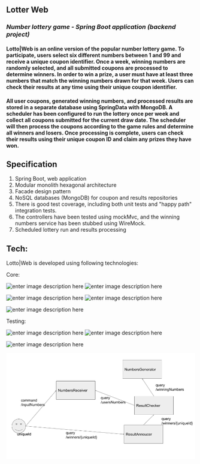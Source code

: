 ## Lotter Web
### _Number lottery game - Spring Boot application (backend project)_
#### Lotto|Web is an online version of the popular number lottery game. To participate, users select six different numbers between 1 and 99 and receive a unique coupon identifier. Once a week, winning numbers are randomly selected, and all submitted coupons are processed to determine winners. In order to win a prize, a user must have at least three numbers that match the winning numbers drawn for that week. Users can check their results at any time using their unique coupon identifier.

#### All user coupons, generated winning numbers, and processed results are stored in a separate database using SpringData with MongoDB. A scheduler has been configured to run the lottery once per week and collect all coupons submitted for the current draw date. The scheduler will then process the coupons according to the game rules and determine all winners and losers. Once processing is complete, users can check their results using their unique coupon ID and claim any prizes they have won.

## Specification

 1.  Spring Boot, web application
 2.  Modular monolith hexagonal architecture
 3.  Facade design pattern
 4.  NoSQL databases (MongoDB) for coupon and results repositories
 5.  There is good test coverage, including both unit tests and "happy path" integration tests.
 6. The controllers have been tested using mockMvc, and the winning numbers service has been stubbed using WireMock.
 7.  Scheduled lottery run and results processing
 
## Tech:
Lotto|Web is developed using following technologies:

Core:

![enter image description here](https://img.shields.io/badge/Java-ED8B00?style=for-the-badge&logo=java&logoColor=white) ![enter image description here](https://img.shields.io/badge/Apache%20Maven-C71A36.svg?style=for-the-badge&logo=Apache-Maven&logoColor=white)

![enter image description here](https://img.shields.io/badge/Spring%20Boot-6DB33F.svg?style=for-the-badge&logo=Spring-Boot&logoColor=white) ![enter image description here](https://img.shields.io/badge/MongoDB-47A248.svg?style=for-the-badge&logo=MongoDB&logoColor=white)

![enter image description here](https://img.shields.io/badge/Docker-2496ED.svg?style=for-the-badge&logo=Docker&logoColor=white)

Testing: 

![enter image description here](https://img.shields.io/badge/JUnit5-25A162.svg?style=for-the-badge&logo=JUnit5&logoColor=white) ![enter image description here](https://camo.githubusercontent.com/6677ce19252d9b153201746c53ab0c5c68db012681103ff8b23f94ec85cce666/68747470733a2f2f696d672e736869656c64732e696f2f62616467652f4d6f636b69746f2d3738413634313f7374796c653d666f722d7468652d6261646765)

![enter image description here](https://camo.githubusercontent.com/a97b9de3bc5420c2cc77a8bc1c39b8e7889315bcd52c5787bc366abf99013466/68747470733a2f2f696d672e736869656c64732e696f2f62616467652f54657374636f6e7461696e6572732d3942343839413f7374796c653d666f722d7468652d6261646765)

![Project lotto](architecture-diagram.png)